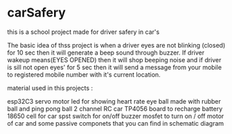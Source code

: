 # carSafery
this is a school project made for driver safery in car's

The basic idea of thss project is when a driver eyes are not blinking (closed) for 10 sec then it will generate a beep sound through buzzer. If driver wakeup means(EYES OPENED) then it will shop beeping noise and if driver is sill not open eyes' for 5 sec then it will send a message from your mobile to registered mobile number with it's current location. 
 
material used in this projects :

esp32C3 
servo motor 
led for showing heart rate 
eye ball made with rubber ball and ping pong ball
2 channel RC car 
TP4056 board to recharge battery
18650 cell for car
spst switch for on/off
buzzer 
mosfet to turn on / off motor of car 
and some passive componets that you can find in schematic diagram

